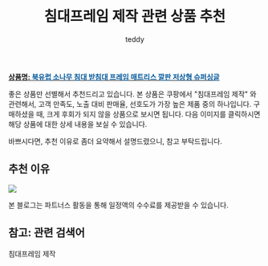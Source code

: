 ﻿---
layout: post
title:  "침대프레임 제작 관련 상품 추천"
author: teddy
categories: [ 가구/인테리어 ]
tags: [침대프레임 제작]
image: https://ads-partners.coupang.com/image1/VHZNITQmKa_z93PzVJcXPuArc8JOmYgcgCkW3J_dMMQc8mV0CnZrfmdUqrCtGYEInP3XuoB127426vIdoDItqvbrsr-mTJhhCchJ1vHI7GHCEZgwu0jUQWZKEd2ljCX_g__6EmbUM2B5o2-OvUQHPVHj4SOgJu-4zTuWnmhLLS14lKf4BeO8VhIFToOyXCancykixNMofVKTJCtPwN_Aak5jKLWkT8AFYjkZijQ5EtkPCUcsjnq4UJ9jAYWD7fkmrSR3wKw6ChI= 
description: "쿠팡에서 침대프레임 제작 관련 상품으로 가장 고객 선호도가 높은 제품 중 하나입니다."
---

<a href="https://link.coupang.com/re/AFFSDP?lptag=AF5673682&pageKey=4899755280&itemId=6391340002&vendorItemId=73686311211&traceid=V0-153-f9762b680e09ae76&requestid=20231102082337305107376709&token=31850C%7CMIXED"><b>상품명: <font color='#01579B'>북유럽 소나무 침대 받침대 프레임 매트리스 깔판 저상형 슈퍼싱글</font></b></a>

좋은 상품만 선별해서 추천드리고 있습니다.
본 상품은 쿠팡에서 "침대프레임 제작" 와 관련해서, 고객 만족도, 노출 대비 판매율, 선호도가 가장 높은 제품 중의 하나입니다.
구매하셨을 때, 크게 후회가 되지 않을 상품으로 보시면 됩니다. 
다음 이미지를 클릭하시면 해당 상품에 대한 상세 내용을 보실 수 있습니다.

바쁘시다면, 추천 이유로 좀더 요약해서 설명드렸으니, 참고 부탁드립니다.

## 추천 이유 

<a href="https://link.coupang.com/re/AFFSDP?lptag=AF5673682&pageKey=4899755280&itemId=6391340002&vendorItemId=73686311211&traceid=V0-153-f9762b680e09ae76&requestid=20231102082337305107376709&token=31850C%7CMIXED"><img src="https://thumbnail10.coupangcdn.com/thumbnails/remote/q89/image/retail/images/2115399456063023-17bf111f-39da-4f4f-9cbb-dfc18c701f08.jpg"></a> 

본 블로그는 파트너스 활동을 통해 일정액의 수수료를 제공받을 수 있습니다.

## 참고: 관련 검색어    
침대프레임 제작